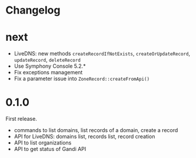 # Changelog


# next

- LiveDNS: new methods `createRecordIfNotExists`, `createOrUpdateRecord`, `updateRecord`, `deleteRecord`
- Use Symphony Console 5.2.*
- Fix exceptions management
- Fix a parameter issue into `ZoneRecord::createFromApi()`

# 0.1.0

First release.

- commands to list domains, list records of a domain, create a record
- API for LiveDNS: domains list, records list, record creation
- API to list organizations
- API to get status of Gandi API
